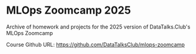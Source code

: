 # MLOps Zoomcamp 2025

Archive of homework and projects for the 2025 version of DataTalks.Club's MLOps Zoomcamp

Course Github URL: https://github.com/DataTalksClub/mlops-zoomcamp 
